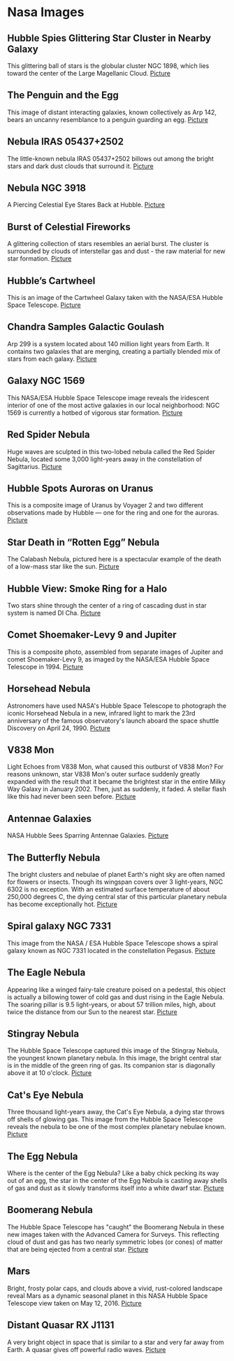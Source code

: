 # Nasa Images

## Hubble Spies Glittering Star Cluster in Nearby Galaxy
This glittering ball of stars is the globular cluster NGC 1898, which lies toward the center of the Large Magellanic Cloud.
[Picture](src/assets/images/potw1840a.jpg)

## The Penguin and the Egg
This image of distant interacting galaxies, known collectively as Arp 142, bears an uncanny resemblance to a penguin guarding an egg.
[Picture](src/assets/images/pia22092.jpg) 

## Nebula IRAS 05437+2502 
The little-known nebula IRAS 05437+2502 billows out among the bright stars and dark dust clouds that surround it.
[Picture](src/assets/images/potw1008a.jpg) 

## Nebula NGC 3918
A Piercing Celestial Eye Stares Back at Hubble.
[Picture](src/assets/images/potw1015a.jpg)

## Burst of Celestial Fireworks
A glittering collection of stars resembles an aerial burst. The cluster is surrounded by clouds of interstellar gas and dust - the raw material for new star formation.
[Picture](src/assets/images/stsci-gallery-1022a-2000x960.jpg)

## Hubble’s Cartwheel
This is an image of the Cartwheel Galaxy taken with the NASA/ESA Hubble Space Telescope. 
[Picture](src/assets/images/potw1036a.jpg)

## Chandra Samples Galactic Goulash
Arp 299 is a system located about 140 million light years from Earth. It contains two galaxies that are merging, creating a partially blended mix of stars from each galaxy.
[Picture](src/assets/images/arp299.jpg)

## Galaxy NGC 1569
This NASA/ESA Hubble Space Telescope image reveals the iridescent interior of one of the most active galaxies in our local neighborhood: NGC 1569 is currently a hotbed of vigorous star formation.
[Picture](src/assets/images/hubble_friday_07012016.jpg)

##  Red Spider Nebula
Huge waves are sculpted in this two-lobed nebula called the Red Spider Nebula, located some 3,000 light-years away in the constellation of Sagittarius. 
[Picture](src/assets/images/heic0109a.jpg)

## Hubble Spots Auroras on Uranus
This is a composite image of Uranus by Voyager 2 and two different observations made by Hubble — one for the ring and one for the auroras.
[Picture](src/assets/images/potw1714a.jpg)

## Star Death in “Rotten Egg” Nebula
The Calabash Nebula, pictured here is a spectacular example of the death of a low-mass star like the sun.
[Picture](src/assets/images/potw1705a.jpg)

## Hubble View: Smoke Ring for a Halo
Two stars shine through the center of a ring of cascading dust in star system is named DI Cha.
[Picture](src/assets/images/hubble_friday_10302015.jpg)

## Comet Shoemaker-Levy 9 and Jupiter 
This is a composite photo, assembled from separate images of Jupiter and comet Shoemaker-Levy 9, as imaged by the NASA/ESA Hubble Space Telescope in 1994.
[Picture](src/assets/images/743610main.jpg)

##  Horsehead Nebula
Astronomers have used NASA's Hubble Space Telescope to photograph the iconic Horsehead Nebula in a new, infrared light to mark the 23rd anniversary of the famous observatory's launch aboard the space shuttle Discovery on April 24, 1990.
[Picture](src/assets/images/742882_horsehead.jpg)

##  V838 Mon
Light Echoes from V838 Mon, what caused this outburst of V838 Mon? For reasons unknown, star V838 Mon's outer surface suddenly greatly expanded with the result that it became the brightest star in the entire Milky Way Galaxy in January 2002. Then, just as suddenly, it faded. A stellar flash like this had never been seen before.
[Picture](src/assets/images/734502_v838.jpg)

## Antennae Galaxies
NASA Hubble Sees Sparring Antennae Galaxies.
[Picture](src/assets/images/potw1345a.jpg)

## The Butterfly Nebula
The bright clusters and nebulae of planet Earth's night sky are often named for flowers or insects. Though its wingspan covers over 3 light-years, NGC 6302 is no exception. With an estimated surface temperature of about 250,000 degrees C, the dying central star of this particular planetary nebula has become exceptionally hot.
[Picture](src/assets/images/754349_butterfly_nebula.jpg)

## Spiral galaxy NGC 7331
This image from the NASA / ESA Hubble Space Telescope shows a spiral galaxy known as NGC 7331 located in the constellation Pegasus.
[Picture](src/assets/images/potw1805a.jpg)

## The Eagle Nebula
Appearing like a winged fairy-tale creature poised on a pedestal, this object is actually a billowing tower of cold gas and dust rising in the Eagle Nebula. The soaring pillar is 9.5 light-years, or about 57 trillion miles, high, about twice the distance from our Sun to the nearest star.
[Picture](src/assets/images/eagle_nebula.jpg)

## Stingray Nebula
The Hubble Space Telescope captured this image of the Stingray Nebula, the youngest known planetary nebula. In this image, the bright central star is in the middle of the green ring of gas. Its companion star is diagonally above it at 10 o'clock.
[Picture](src/assets/images/stingray_nebula.jpg)

## Cat's Eye Nebula
Three thousand light-years away, the Cat's Eye Nebula, a dying star throws off shells of glowing gas. This image from the Hubble Space Telescope reveals the nebula to be one of the most complex planetary nebulae known.
[Picture](src/assets/images/cat's_eyenebula.jpg)

## The Egg Nebula
Where is the center of the Egg Nebula? Like a baby chick pecking its way out of an egg, the star in the center of the Egg Nebula is casting away shells of gas and dust as it slowly transforms itself into a white dwarf star.
[Picture](src/assets/images/eggnebula.jpg)

## Boomerang Nebula
The Hubble Space Telescope has "caught" the Boomerang Nebula in these new images taken with the Advanced Camera for Surveys. This reflecting cloud of dust and gas has two nearly symmetric lobes (or cones) of matter that are being ejected from a central star.
[Picture](src/assets/images/boomerangnebula.jpg)

## Mars
Bright, frosty polar caps, and clouds above a vivid, rust-colored landscape reveal Mars as a dynamic seasonal planet in this NASA Hubble Space Telescope view taken on May 12, 2016. 
[Picture](src/assets/images/mars.jpg)

## Distant Quasar RX J1131
A very bright object in space that is similar to a star and very far away from Earth. A quasar gives off powerful radio waves.
[Picture](src/assets/images/quasar.jpg) 

